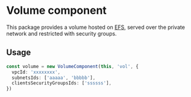 # Volume component

This package provides a volume hosted on [EFS](https://aws.amazon.com/efs/), served over the private network and restricted with security groups.

## Usage

```typescript
const volume = new VolumeComponent(this, 'vol', {
  vpcId: 'xxxxxxxx',
  subnetsIds: ['aaaaa', 'bbbbb'],
  clientsSecurityGroupsIds: ['ssssss'],
})
```
